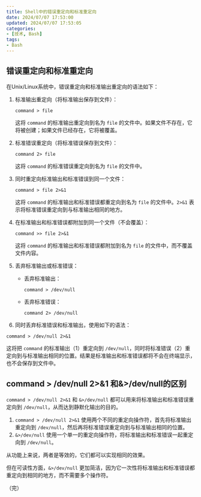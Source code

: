 ```yaml
---
title: Shell中的错误重定向和标准重定向
date: 2024/07/07 17:53:00
updated: 2024/07/07 17:53:05
categories:
- [技术, Bash]
tags:
- Bash
---
```




## 错误重定向和标准重定向

在Unix/Linux系统中，错误重定向和标准输出重定向的语法如下：

1. 标准输出重定向（将标准输出保存到文件）：

   ```
   command > file
   ```

   这将 `command` 的标准输出重定向到名为 `file` 的文件中。如果文件不存在，它将被创建；如果文件已经存在，它将被覆盖。

2. 标准错误重定向（将标准错误保存到文件）：

   ```
   command 2> file
   ```

   这将 `command` 的标准错误重定向到名为 `file` 的文件中。

3. 同时重定向标准输出和标准错误到同一个文件：

   ```
   command > file 2>&1
   ```

   这将 `command` 的标准输出和标准错误都重定向到名为 `file` 的文件中。`2>&1` 表示将标准错误重定向到与标准输出相同的地方。

4. 在标准输出和标准错误都附加到同一个文件（不会覆盖）：

   ```
   command >> file 2>&1
   ```

   这将 `command` 的标准输出和标准错误都附加到名为 `file` 的文件中，而不覆盖文件内容。

5. 丢弃标准输出或标准错误：

   - 丢弃标准输出：

     ```
     command > /dev/null
     ```

   - 丢弃标准错误：

     ```
     command 2> /dev/null
     ```

6. 同时丢弃标准错误和标准输出，使用如下的语法：

```
command > /dev/null 2>&1
```

这将把 `command` 的标准输出（1）重定向到 `/dev/null`，同时将标准错误（2）重定向到与标准输出相同的位置。结果是标准输出和标准错误都将不会在终端显示，也不会保存到文件中。



## command > /dev/null 2>&1 和&>/dev/null的区别

`command > /dev/null 2>&1` 和 `&>/dev/null` 都可以用来将标准输出和标准错误重定向到 `/dev/null`，从而达到静默化输出的目的。

1. `command > /dev/null 2>&1` 使用两个不同的重定向操作符，首先将标准输出重定向到 `/dev/null`，然后再将标准错误重定向到与标准输出相同的位置。
2. `&>/dev/null` 使用一个单一的重定向操作符，将标准输出和标准错误一起重定向到 `/dev/null`。

从功能上来说，两者是等效的，它们都可以实现相同的效果。

但在可读性方面，`&>/dev/null` 更加简洁，因为它一次性将标准输出和标准错误都重定向到相同的地方，而不需要多个操作符。



（完）

